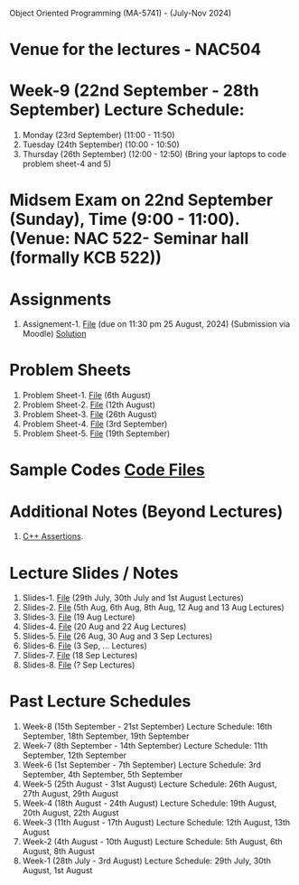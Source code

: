 Object Oriented Programming (MA-5741) - (July-Nov 2024)
# Venue for the lectures - NAC504

# Week-9 (22nd September - 28th September) Lecture Schedule:
1. Monday (23rd September) (11:00 - 11:50) 
3. Tuesday (24th September) (10:00 - 10:50)
4. Thursday (26th September) (12:00 - 12:50) (Bring your laptops to code problem sheet-4 and 5)


# Midsem Exam on 22nd September (Sunday), Time (9:00 - 11:00). (Venue: NAC 522- Seminar hall (formally KCB 522))

# Assignments
1. Assignement-1. [File](OOP_August_2024/assignement_1.pdf) (due on 11:30 pm 25 August, 2024) (Submission via Moodle) [Solution](ex_Codes/assngmnt-1_sol.cpp)

# Problem Sheets
1. Problem Sheet-1. [File](OOP_August_2024/problem_sheet-1.pdf) (6th August)
2. Problem Sheet-2. [File](OOP_August_2024/problem_sheet-2.pdf) (12th August)
3. Problem Sheet-3. [File](OOP_August_2024/problem_sheet-3.pdf) (26th August)
4. Problem Sheet-4. [File](OOP_August_2024/problem_sheet-4.pdf) (3rd September)
5. Problem Sheet-5. [File](OOP_August_2024/problem_sheet-5.pdf) (19th September)

# Sample Codes [Code Files](example-codes.md)

# Additional Notes (Beyond Lectures)
1. [C++ Assertions](OOP_August_2024/assertions.pdf). 
   
# Lecture Slides / Notes
1. Slides-1. [File](OOP_August_2024/Slides-1.pdf) (29th July, 30th July and 1st August Lectures)
2. Slides-2. [File](OOP_August_2024/Slides-2.pdf) (5th Aug, 6th Aug, 8th Aug, 12 Aug and 13 Aug Lectures)
3. Slides-3. [File](OOP_August_2024/Slides-3.pdf) (19 Aug Lecture)
4. Slides-4. [File](OOP_August_2024/Slides-4.pdf) (20 Aug and 22 Aug Lectures)
5. Slides-5. [File](OOP_August_2024/Slides-5.pdf) (26 Aug, 30 Aug and 3 Sep Lectures)
6. Slides-6. [File](OOP_August_2024/Slides-6.pdf) (3 Sep, ... Lectures)
7. Slides-7. [File](OOP_August_2024/Slides-7.pdf) (18 Sep Lectures)
8. Slides-8. [File](OOP_August_2024/Slides-8.pdf) (? Sep Lectures)


# Past Lecture Schedules

1. Week-8 (15th September - 21st September) Lecture Schedule: 16th September, 18th September, 19th September
2. Week-7 (8th September - 14th September) Lecture Schedule: 11th September, 12th September
3. Week-6 (1st September - 7th September) Lecture Schedule: 3rd September, 4th September, 5th September
4. Week-5 (25th August - 31st August) Lecture Schedule: 26th August, 27th August, 29th August
5. Week-4 (18th August - 24th August) Lecture Schedule: 19th August, 20th August, 22th August
6. Week-3 (11th August - 17th August) Lecture Schedule: 12th August, 13th August
7. Week-2 (4th August - 10th August) Lecture Schedule: 5th August, 6th August, 8th August
8. Week-1 (28th July - 3rd August) Lecture Schedule: 29th July, 30th August, 1st August
